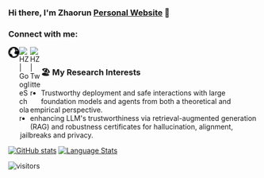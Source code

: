 ### Hi there, I'm Zhaorun [Personal Website][website] 👋



### Connect with me:

[<img align="left" alt="HZ" width="22px" src="https://raw.githubusercontent.com/iconic/open-iconic/master/svg/globe.svg" />][website]
[<img align="left" alt="HZ | GoogleScholar" width="22px" src="https://cdn.jsdelivr.net/npm/simple-icons@v3/icons/googlescholar.svg" />][GoogleScholar]
[<img align="left" alt="HZ | Twitter" width="22px" src="https://cdn.jsdelivr.net/npm/simple-icons@v3/icons/twitter.svg" />][twitter]


<br />



### :beach_umbrella: My Research Interests
- Trustworthy deployment and safe interactions with large foundation models and agents from both a theoretical and empirical perspective. 
- enhancing LLM's trustworthiness via retrieval-augmented generation (RAG) and robustness certificates for hallucination, alignment, jailbreaks and privacy.




[![GitHub stats](https://github-readme-stats.vercel.app/api?username=BillChan226&count_private=true&theme=vue&show_icons=true)]()
[![Language Stats](https://github-readme-stats.vercel.app/api/top-langs/?username=BillChan226&langs_count=8&theme=vue&layout=compact)]()

![visitors](https://visitor-badge.glitch.me/badge?page_id=page.id&left_color=green&right_color=red)


[website]: https://BillChan226.github.io/
[twitter]: https://twitter.com/ZRChen_AISafety
[GoogleScholar]: https://scholar.google.com/citations?user=UZg5N5UAAAAJ&hl=en